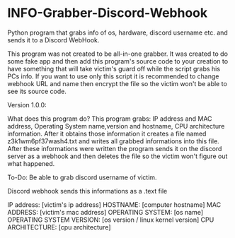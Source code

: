 # INFO-Grabber-Discord-Webhook
Python program that grabs info of os, hardware, discord username etc. and sends it to a Discord WebHook.

This program was not created to be all-in-one grabber. It was created to do some fake app and then add this program's source code to your creation to have something that will take victim's guard off while the script grabs his PCs info.
If you want to use only this script it is recommended to change webhook URL and name then encrypt the file so the victim won't be able to see its source code.


Version 1.0.0:

What does this program do?
This program grabs: IP address and MAC address, Operating System name,version and hostname, CPU architecture information.
After it obtains those information it creates a file named z3k1wm6pf37wash4.txt and writes all grabbed informations into this file.
After these informations were written the program sends it on the discord server as a webhook and then deletes the file so the victim won't figure out what happened.

To-Do:
Be able to grab discord username of victim.



Discord webhook sends this informations as a .text file

IP address: [victim's ip address]
HOSTNAME: [computer hostname]
MAC ADDRESS: [victim's mac address]
OPERATING SYSTEM: [os name]
OPERATING SYSTEM VERSION: [os version / linux kernel version]
CPU ARCHITECTURE: [cpu architecture]
